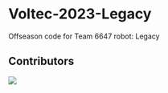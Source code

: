 # Voltec-2023-Legacy
Offseason code for Team 6647 robot: Legacy

## Contributors

<a href="https://github.com/andromedahelix/voltec-docs/graphs/contributors">
  <img src="https://contrib.rocks/image?repo=voltec6647/Voltec-2023-Legacy" />
</a>
